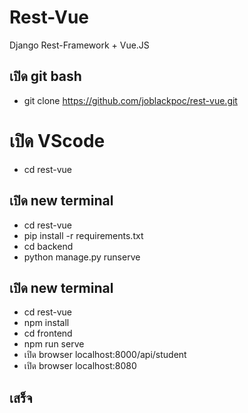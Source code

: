 # Rest-Vue
Django Rest-Framework + Vue.JS
## เปิด git bash
- git clone https://github.com/joblackpoc/rest-vue.git
# เปิด VScode
- cd rest-vue
## เปิด new terminal
- cd rest-vue
- pip install -r requirements.txt
- cd backend
- python manage.py runserve
## เปิด new terminal
- cd rest-vue
- npm install
- cd frontend
- npm run serve
- เปิด browser localhost:8000/api/student
- เปิด browser localhost:8080
## เสร็จ
